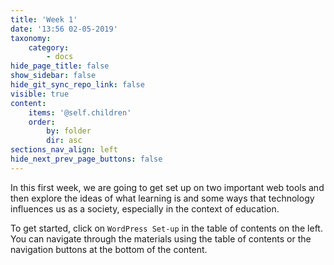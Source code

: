 ```yaml
---
title: 'Week 1'
date: '13:56 02-05-2019'
taxonomy:
    category:
        - docs
hide_page_title: false
show_sidebar: false
hide_git_sync_repo_link: false
visible: true
content:
    items: '@self.children'
    order:
        by: folder
        dir: asc
sections_nav_align: left
hide_next_prev_page_buttons: false
---
```


In this first week, we are going to get set up on two important web tools and then explore the ideas of what learning is and some ways that technology influences us as a society, especially in the context of education.

To get started, click on `WordPress Set-up` in the table of contents on the left. You can navigate through the materials using the table of contents or the navigation buttons at the bottom of the content.
